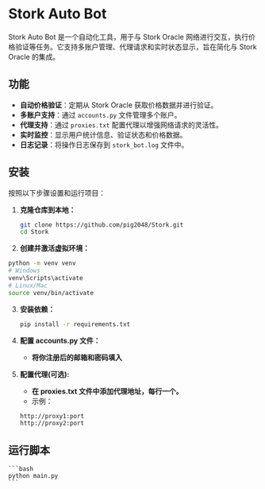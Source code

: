 # Stork Auto Bot

Stork Auto Bot 是一个自动化工具，用于与 Stork Oracle 网络进行交互，执行价格验证等任务。它支持多账户管理、代理请求和实时状态显示，旨在简化与 Stork Oracle 的集成。

## 功能

- **自动价格验证**：定期从 Stork Oracle 获取价格数据并进行验证。
- **多账户支持**：通过 `accounts.py` 文件管理多个账户。
- **代理支持**：通过 `proxies.txt` 配置代理以增强网络请求的灵活性。
- **实时监控**：显示用户统计信息、验证状态和价格数据。
- **日志记录**：将操作日志保存到 `stork_bot.log` 文件中。

## 安装

按照以下步骤设置和运行项目：

1. **克隆仓库到本地：**
   ```bash
   git clone https://github.com/pig2048/Stork.git
   cd Stork
   ```

2. **创建并激活虚拟环境：**
```bash
python -m venv venv
# Windows
venv\Scripts\activate
# Linux/Mac
source venv/bin/activate
```

3. **安装依赖：**
    ```bash
    pip install -r requirements.txt
    ```
4. **配置 accounts.py 文件：**
    - **将你注册后的邮箱和密码填入**

5. **配置代理(可选):**
    - **在 proxies.txt 文件中添加代理地址，每行一个。**
    - 示例：
    ```bash
    http://proxy1:port
    http://proxy2:port
    ```
## 运行脚本

    ```bash
    python main.py
    ```
